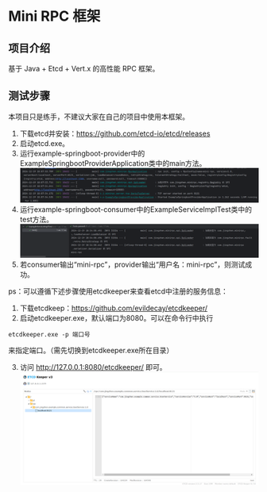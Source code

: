 # Mini RPC 框架
## 项目介绍
基于 Java + Etcd + Vert.x 的高性能 RPC 框架。

## 测试步骤
本项目只是练手，不建议大家在自己的项目中使用本框架。

1. 下载etcd并安装：https://github.com/etcd-io/etcd/releases
2. 启动etcd.exe。
3. 运行example-springboot-provider中的ExampleSpringbootProviderApplication类中的main方法。
![run-provider-main.png](doc/run-provider-main.png)
5. 运行example-springboot-consumer中的ExampleServiceImplTest类中的test方法。
![run-consumer-test.png](doc/run-consumer-test.png)
6. 若consumer输出“mini-rpc”，provider输出“用户名：mini-rpc”，则测试成功。

ps：可以遵循下述步骤使用etcdkeeper来查看etcd中注册的服务信息：
1. 下载etcdkeep：https://github.com/evildecay/etcdkeeper/
2. 启动etcdkeeper.exe，默认端口为8080。可以在命令行中执行
```shell
etcdkeeper.exe -p 端口号
```
来指定端口。（需先切换到etcdkeeper.exe所在目录）

3. 访问 http://127.0.0.1:8080/etcdkeeper/ 即可。
![etcdkeeper.png](doc/etcdkeeper.png)